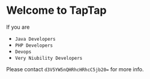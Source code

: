 # Welcome to TapTap

If you are
* `Java Developers`
* `PHP Developers`
* `Devops`
* `Very Niubility Developers`

Please contact `d3V5YW5nQHRhcHRhcC5jb20=` for more info.
